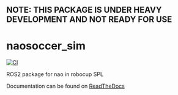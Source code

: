 ## NOTE: THIS PACKAGE IS UNDER HEAVY DEVELOPMENT AND NOT READY FOR USE


# naosoccer_sim

[![CI](https://github.com/ijnek/naosoccer_sim/actions/workflows/main.yml/badge.svg)](https://github.com/ijnek/naosoccer_sim/actions/workflows/main.yml)

ROS2 package for nao in robocup SPL

Documentation can be found on [ReadTheDocs](https://naosoccer-sim.readthedocs.io/)
